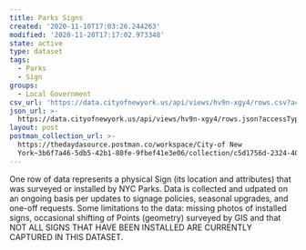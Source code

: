 ```yaml
---
title: Parks Signs
created: '2020-11-10T17:03:26.244263'
modified: '2020-11-20T17:17:02.973348'
state: active
type: dataset
tags:
  - Parks
  - Sign
groups:
  - Local Government
csv_url: 'https://data.cityofnewyork.us/api/views/hv9n-xgy4/rows.csv?accessType=DOWNLOAD'
json_url: >-
  https://data.cityofnewyork.us/api/views/hv9n-xgy4/rows.json?accessType=DOWNLOAD
layout: post
postman_collection_url: >-
  https://thedaydasource.postman.co/workspace/City-of New
  York~3b6f7a46-5db5-42b1-80fe-9fbef41e3e06/collection/c5d1756d-2324-4019-8892-0ef1082b6e03
---
```

One row of data represents a physical Sign (its location and attributes) that was surveyed or installed by NYC Parks. Data is collected and udpated on an ongoing basis per updates to signage policies, seasonal upgrades, and one-off requests. Some limitations to the data: missing photos of installed signs, occasional shifting of Points (geometry) surveyed by GIS and that NOT ALL SIGNS THAT HAVE BEEN INSTALLED ARE CURRENTLY CAPTURED IN THIS DATASET.
